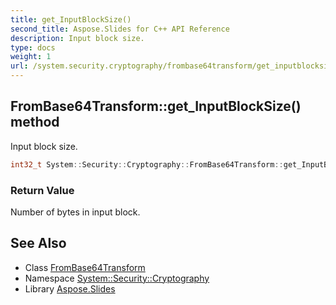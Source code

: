 ```yaml
---
title: get_InputBlockSize()
second_title: Aspose.Slides for C++ API Reference
description: Input block size.
type: docs
weight: 1
url: /system.security.cryptography/frombase64transform/get_inputblocksize/
---
```

## FromBase64Transform::get_InputBlockSize() method


Input block size.

```cpp
int32_t System::Security::Cryptography::FromBase64Transform::get_InputBlockSize()
```


### Return Value

Number of bytes in input block.

## See Also

* Class [FromBase64Transform](../)
* Namespace [System::Security::Cryptography](../../)
* Library [Aspose.Slides](../../../)